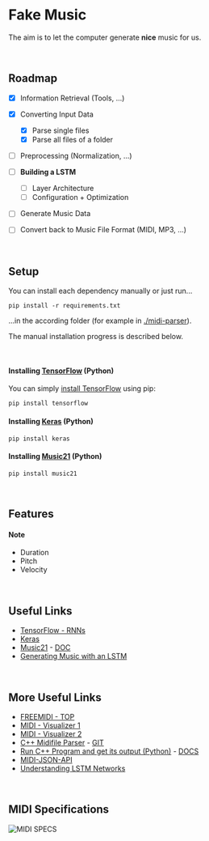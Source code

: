 # Fake Music

The aim is to let the computer generate **nice** music for us.


<br/>

## Roadmap

- [X] Information Retrieval (Tools, ...)
- [X] Converting Input Data
  - [X] Parse single files
  - [X] Parse all files of a folder
- [ ] Preprocessing (Normalization, ...)
- [ ] **Building a LSTM**
  - [ ] Layer Architecture
  - [ ] Configuration + Optimization
- [ ] Generate Music Data
- [ ] Convert back to Music File Format (MIDI, MP3, ...)


<br/>

## Setup

You can install each dependency manually or just run...
```
pip install -r requirements.txt
```
...in the according folder (for example in [./midi-parser](/midi-parser)).

The manual installation progress is described below.


<br/>

#### Installing [TensorFlow](https://www.tensorflow.org) (Python)

You can simply [install TensorFlow](https://www.tensorflow.org/install/install_linux#install_tensorflow) using pip:
```
pip install tensorflow
```

#### Installing [Keras](https://keras.io/) (Python)

```
pip install keras
```

#### Installing [Music21](http://web.mit.edu/music21/) (Python)

```
pip install music21
```


<br/>

## Features

#### Note

- Duration
- Pitch
- Velocity


<br/>

## Useful Links

- [TensorFlow - RNNs](https://www.tensorflow.org/tutorials/recurrent)
- [Keras](https://keras.io/)
- [Music21](http://web.mit.edu/music21/) - [DOC](http://web.mit.edu/music21/doc/index.html)
- [Generating Music with an LSTM](https://towardsdatascience.com/how-to-generate-music-using-a-lstm-neural-network-in-keras-68786834d4c5?gi=96843f92db52)


<br/>

## More Useful Links

- [FREEMIDI - TOP](https://freemidi.org/topmidi)
- [MIDI - Visualizer 1](https://qiao.github.io/euphony/#15)
- [MIDI - Visualizer 2](https://onlinesequencer.net/import2/923f3ffa04375e7d54cff3b73aa49c1b?title=sweet-home-alabama.mid)
- [C++ Midifile Parser](https://midifile.sapp.org/) - [GIT](https://github.com/craigsapp/midifile)
- [Run C++ Program and get its output (Python)](https://stackoverflow.com/questions/7604621/call-external-program-from-python-and-get-its-output) - [DOCS](https://docs.python.org/3/library/subprocess.html#subprocess.check_output)
- [MIDI-JSON-API](https://github.com/rakannimer/midi-to-json-api/blob/master/index.js)
- [Understanding LSTM Networks](https://colah.github.io/posts/2015-08-Understanding-LSTMs/)


<br/>

## MIDI Specifications

![MIDI SPECS](http://www.cs.uccs.edu/~cs525/midi/midiFileFormat.png)
